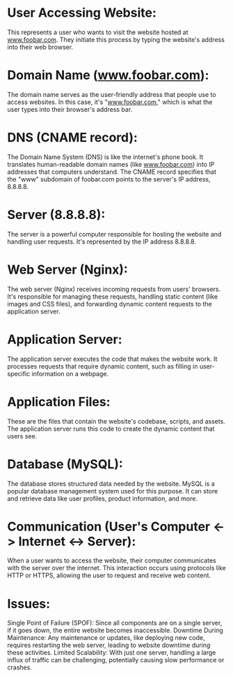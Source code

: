 # User Accessing Website:
This represents a user who wants to visit the website hosted at www.foobar.com. They initiate this process by typing the website's address into their web browser.

# Domain Name (www.foobar.com):
The domain name serves as the user-friendly address that people use to access websites. In this case, it's "www.foobar.com," which is what the user types into their browser's address bar.

# DNS (CNAME record):
The Domain Name System (DNS) is like the internet's phone book. It translates human-readable domain names (like www.foobar.com) into IP addresses that computers understand. The CNAME record specifies that the "www" subdomain of foobar.com points to the server's IP address, 8.8.8.8.

# Server (8.8.8.8):
The server is a powerful computer responsible for hosting the website and handling user requests. It's represented by the IP address 8.8.8.8.

# Web Server (Nginx):
The web server (Nginx) receives incoming requests from users' browsers. It's responsible for managing these requests, handling static content (like images and CSS files), and forwarding dynamic content requests to the application server.

# Application Server:
The application server executes the code that makes the website work. It processes requests that require dynamic content, such as filling in user-specific information on a webpage.

# Application Files:
These are the files that contain the website's codebase, scripts, and assets. The application server runs this code to create the dynamic content that users see.

# Database (MySQL):
The database stores structured data needed by the website. MySQL is a popular database management system used for this purpose. It can store and retrieve data like user profiles, product information, and more.

# Communication (User's Computer <-> Internet <-> Server):
When a user wants to access the website, their computer communicates with the server over the internet. This interaction occurs using protocols like HTTP or HTTPS, allowing the user to request and receive web content.

# Issues:
Single Point of Failure (SPOF): Since all components are on a single server, if it goes down, the entire website becomes inaccessible.
Downtime During Maintenance: Any maintenance or updates, like deploying new code, requires restarting the web server, leading to website downtime during these activities.
Limited Scalability: With just one server, handling a large influx of traffic can be challenging, potentially causing slow performance or crashes.
